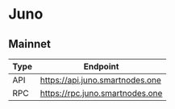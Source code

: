 # Juno
## Mainnet
Type | Endpoint
------------ | -------------
API | https://api.juno.smartnodes.one
RPC | https://rpc.juno.smartnodes.one
